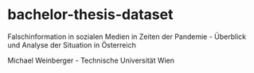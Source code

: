 # bachelor-thesis-dataset
Falschinformation in sozialen Medien in Zeiten der Pandemie - Überblick und Analyse der Situation in Österreich</h2>

Michael Weinberger - Technische Universität Wien
